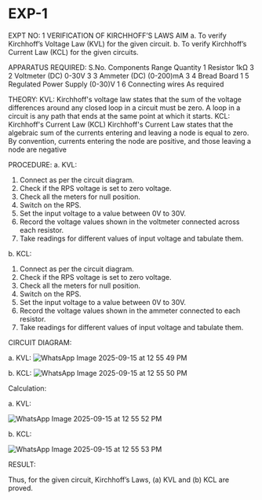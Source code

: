 # EXP-1
EXPT NO: 1	VERIFICATION OF KIRCHHOFF’S LAWS
AIM
a.   To verify Kirchhoff’s Voltage Law (KVL) for the given circuit. 
b.   To verify Kirchhoff’s Current Law (KCL) for the given circuits.

APPARATUS REQUIRED:
S.No.	Components	Range	Quantity
1	Resistor	1kΩ	3
2	Voltmeter (DC)	0-30V	3
3	Ammeter (DC)	(0-200)mA	3
4	Bread Board		1
5	Regulated Power Supply	(0-30)V	1
6	Connecting wires		As required

THEORY:
KVL: Kirchhoff's voltage law states that the sum of the voltage differences around any closed loop in a circuit must be zero. A loop in a circuit is any path that ends at the same point at which it starts.
KCL:
Kirchhoff's Current Law (KCL) Kirchhoff's Current Law states that the algebraic sum of the currents entering and leaving a node is equal to zero. By convention, currents entering the node are positive, and those leaving a node are negative


PROCEDURE:
a.   KVL:
1.   Connect as per the circuit diagram.
2.   Check if the RPS voltage is set to zero voltage.
3.   Check all the meters for null position.
4.   Switch on the RPS.
5.   Set the input voltage to a value between 0V to 30V.
6.   Record the voltage values shown in the voltmeter connected across each resistor.
7.   Take readings for different values of input voltage and tabulate them.


b.  KCL:
1.   Connect as per the circuit diagram.
2.   Check if the RPS voltage is set to zero voltage.
3.   Check all the meters for null position.
4.   Switch on the RPS.
5.   Set the input voltage to a value between 0V to 30V.
6.   Record the voltage values shown in the ammeter connected to each resistor.
7.   Take readings for different values of input voltage and tabulate them. 

CIRCUIT DIAGRAM:



a.   KVL:
 ![WhatsApp Image 2025-09-15 at 12 55 49 PM](https://github.com/user-attachments/assets/2c2858f6-508d-4f20-8208-9ba2ca76e5df)


b.  KCL:
![WhatsApp Image 2025-09-15 at 12 55 50 PM](https://github.com/user-attachments/assets/fadc330c-b58a-418b-9fbe-931968b4a776)
 

Calculation:

a.   KVL:
 
![WhatsApp Image 2025-09-15 at 12 55 52 PM](https://github.com/user-attachments/assets/8aa340dd-eca3-4b71-9a9c-74b5f3a15fce)



b.  KCL:

![WhatsApp Image 2025-09-15 at 12 55 53 PM](https://github.com/user-attachments/assets/e50c3579-d48a-4465-97c5-d49ed763c0f3)





RESULT:

Thus, for the given circuit, Kirchhoff’s Laws, (a) KVL and (b) KCL are proved.
